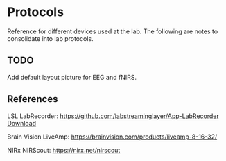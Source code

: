 # Protocols
Reference for different devices used at the lab.
The following are notes to consolidate into lab protocols.

## TODO
Add default layout picture for EEG and fNIRS.

## References
LSL LabRecorder: https://github.com/labstreaminglayer/App-LabRecorder [Download](https://github.com/labstreaminglayer/App-LabRecorder/releases)

Brain Vision LiveAmp: https://brainvision.com/products/liveamp-8-16-32/

NIRx NIRScout: https://nirx.net/nirscout
